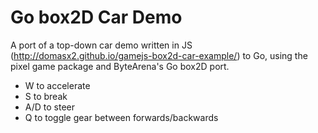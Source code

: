 # Go box2D Car Demo

A port of a top-down car demo written in JS (http://domasx2.github.io/gamejs-box2d-car-example/) to Go, using the pixel game package and ByteArena's Go box2D port.

- W to accelerate
- S to break
- A/D to steer
- Q to toggle gear between forwards/backwards

